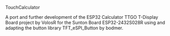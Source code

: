 TouchCalculator

A port and further development of the ESP32 Calculator TTGO T-Display Board project by VolosR for the Sunton Board ESP32-2432S028R using and adapting the button library TFT_eSPI_Button by bodmer.

